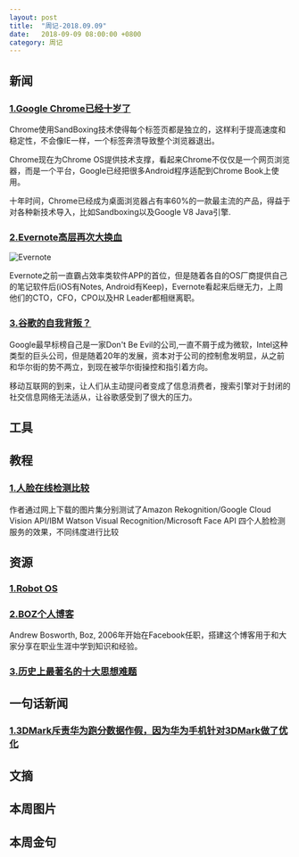 ```yaml
---
layout: post
title:  "周记-2018.09.09"
date:   2018-09-09 08:00:00 +0800
category: 周记
---
```


## 新闻

### [1.Google Chrome已经十岁了](https://www.theverge.com/2018/9/2/17811844/google-chrome-browser-10-years-history)

Chrome使用SandBoxing技术使得每个标签页都是独立的，这样利于提高速度和稳定性，不会像IE一样，一个标签奔溃导致整个浏览器退出。

Chrome现在为Chrome OS提供技术支撑，看起来Chrome不仅仅是一个网页浏览器，而是一个平台，Google已经把很多Android程序适配到Chrome Book上使用。

十年时间，Chrome已经成为桌面浏览器占有率60%的一款最主流的产品，得益于对各种新技术导入，比如Sandboxing以及Google V8 Java引擎.

### [2.Evernote高层再次大换血](https://techcrunch.com/2018/09/04/evernote-lost-its-cto-cfo-cpo-and-hr-head-in-the-last-month-as-it-eyes-another-fundraise/)

![Evernote](https://dlseeu-website.oss-cn-hangzhou.aliyuncs.com/2018-09-09-weekly%2FEvernote.jpg)

Evernote之前一直霸占效率类软件APP的首位，但是随着各自的OS厂商提供自己的笔记软件后(iOS有Notes, Android有Keep)，Evernote看起来后继无力，上周他们的CTO，CFO，CPO以及HR Leader都相继离职。

### [3.谷歌的自我背叛？](http://www.qdaily.com/articles/56161.html)

Google最早标榜自己是一家Don't Be Evil的公司,一直不屑于成为微软，Intel这种类型的巨头公司，但是随着20年的发展，资本对于公司的控制愈发明显，从之前和华尔街的势不两立，到现在被华尔街操控和指引着方向。

移动互联网的到来，让人们从主动提问者变成了信息消费者，搜索引擎对于封闭的社交信息网络无法适从，让谷歌感受到了很大的压力。

## 工具

## 教程

### [1.人脸在线检测比较](https://www.liip.ch/en/blog/face-detection-an-overview-and-comparison-of-different-solutions-part1)

作者通过网上下载的图片集分别测试了Amazon Rekognition/Google Cloud Vision API/IBM Watson Visual Recognition/Microsoft Face API 四个人脸检测服务的效果，不同纬度进行比较

## 资源

### [1.Robot OS](http://www.ros.org)

### [2.BOZ个人博客](http://boz.com)

Andrew Bosworth, Boz, 2006年开始在Facebook任职，搭建这个博客用于和大家分享在职业生涯中学到知识和经验。

### [3.历史上最著名的十大思想难题](https://bbs.hupu.com/23505692.html)



## 一句话新闻

### [1.3DMark斥责华为跑分数据作假，因为华为手机针对3DMark做了优化](https://techcrunch.com/2018/09/06/huawei-caught-cheating-performance-test-for-new-phones/)

## 文摘

## 本周图片

## 本周金句 
